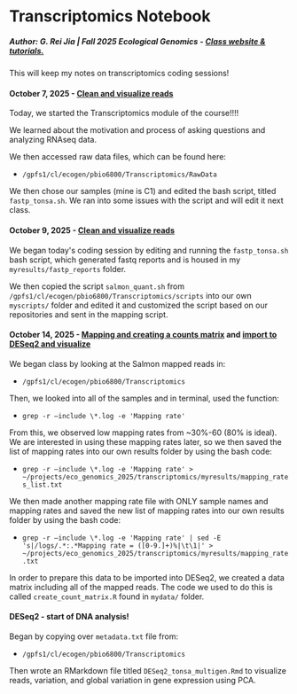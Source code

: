# Transcriptomics Notebook

##### **Author: G. Rei Jia \| Fall 2025 Ecological Genomics - [Class website & tutorials.](https://pespenilab.github.io/Ecological-Genomics/)**

This will keep my notes on transcriptomics coding sessions!

#### October 7, 2025 - [Clean and visualize reads](https://pespenilab.github.io/Ecological-Genomics/Fall2025/tutorials/EcoGen2025_Transcriptomics2_VisualizeCleanVisualize.html)

Today, we started the Transcriptomics module of the course!!!!

We learned about the motivation and process of asking questions and analyzing RNAseq data.

We then accessed raw data files, which can be found here:

-   `/gpfs1/cl/ecogen/pbio6800/Transcriptomics/RawData`

We then chose our samples (mine is C1) and edited the bash script, titled `fastp_tonsa.sh`. We ran into some issues with the script and will edit it next class.

#### October 9, 2025 - [Clean and visualize reads](https://pespenilab.github.io/Ecological-Genomics/Fall2025/tutorials/EcoGen2025_Transcriptomics2_VisualizeCleanVisualize.html)

We began today's coding session by editing and running the `fastp_tonsa.sh` bash script, which generated fastq reports and is housed in my `myresults/fastp_reports` folder.

We then copied the script `salmon_quant.sh` from `/gpfs1/cl/ecogen/pbio6800/Transcriptomics/scripts` into our own `myscripts/` folder and edited it and customized the script based on our repositories and sent in the mapping script.

#### October 14, 2025 - [Mapping and creating a counts matrix](https://pespenilab.github.io/Ecological-Genomics/Fall2025/tutorials/EcoGen2025_Transcriptomics3_MappingToCountsMatrix.html) and [import to DESeq2 and visualize](https://pespenilab.github.io/Ecological-Genomics/Fall2025/tutorials/EcoGen2025_Transcriptomics4_GeneExpressionAnalysis.html)

We began class by looking at the Salmon mapped reads in:

-   `/gpfs1/cl/ecogen/pbio6800/Transcriptomics`

Then, we looked into all of the samples and in terminal, used the function:

-   `grep -r –include \*.log -e 'Mapping rate'`

From this, we observed low mapping rates from \~30%-60 (80% is ideal). We are interested in using these mapping rates later, so we then saved the list of mapping rates into our own results folder by using the bash code:

-   `grep -r –include \*.log -e 'Mapping rate' > ~/projects/eco_genomics_2025/transcriptomics/myresults/mapping_rates_list.txt`

We then made another mapping rate file with ONLY sample names and mapping rates and saved the new list of mapping rates into our own results folder by using the bash code:

-   `grep -r –include \*.log -e 'Mapping rate' | sed -E 's|/logs/.*:.*Mapping rate = ([0-9.]+)%|\t\1|' > ~/projects/eco_genomics_2025/transcriptomics/myresults/mapping_rate.txt`

In order to prepare this data to be imported into DESeq2, we created a data matrix including all of the mapped reads. The code we used to do this is called `create_count_matrix.R` found in `mydata/` folder.

#### **DESeq2 - start of DNA analysis!**

Began by copying over `metadata.txt` file from:

-   `/gpfs1/cl/ecogen/pbio6800/Transcriptomics`

Then wrote an RMarkdown file titled `DESeq2_tonsa_multigen.Rmd` to visualize reads, variation, and global variation in gene expression using PCA.
